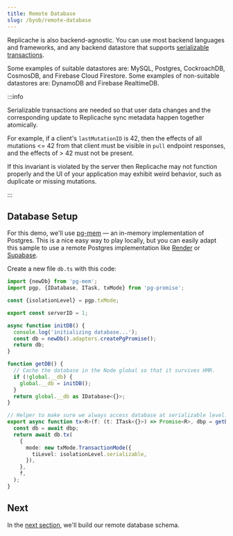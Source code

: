 ```yaml
---
title: Remote Database
slug: /byob/remote-database
---
```


Replicache is also backend-agnostic. You can use most backend languages and frameworks, and any backend datastore that supports [serializable transactions](https://en.wikipedia.org/wiki/Serializability).

Some examples of suitable datastores are: MySQL, Postgres, CockroachDB, CosmosDB, and Firebase Cloud Firestore. Some examples of non-suitable datastores are: DynamoDB and Firebase RealtimeDB.

:::info

Serializable transactions are needed so that user data changes and the corresponding update to Replicache sync metadata happen together atomically.

For example, if a client's `lastMutationID` is 42, then the effects of all mutations <= 42 from that client must be visible in `pull` endpoint responses, and the effects of > 42 must not be present.

If this invariant is violated by the server then Replicache may not function properly and the UI of your application may exhibit weird behavior, such as duplicate or missing mutations.

:::

## Database Setup

For this demo, we'll use [pg-mem](https://github.com/oguimbal/pg-mem) — an in-memory implementation of Postgres. This is a nice easy way to play locally, but you can easily adapt this sample to use a remote Postgres implementation like [Render](https://render.com/) or [Supabase](https://supabase.com/).

Create a new file `db.ts` with this code:

```ts
import {newDb} from 'pg-mem';
import pgp, {IDatabase, ITask, txMode} from 'pg-promise';

const {isolationLevel} = pgp.txMode;

export const serverID = 1;

async function initDB() {
  console.log('initializing database...');
  const db = newDb().adapters.createPgPromise();
  return db;
}

function getDB() {
  // Cache the database in the Node global so that it survives HMR.
  if (!global.__db) {
    global.__db = initDB();
  }
  return global.__db as IDatabase<{}>;
}

// Helper to make sure we always access database at serializable level.
export async function tx<R>(f: (t: ITask<{}>) => Promise<R>, dbp = getDB()) {
  const db = await dbp;
  return await db.tx(
    {
      mode: new txMode.TransactionMode({
        tiLevel: isolationLevel.serializable,
      }),
    },
    f,
  );
}
```

## Next

In the [next section](./database-schema.md), we'll build our remote database schema.
